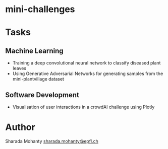 # mini-challenges

# Tasks

## Machine Learning
* Training a deep convolutional neural network to classify diseased plant leaves
* Using Generative Adversarial Networks for generating samples from the mini-plantvillage dataset

## Software Development
* Visualisation of user interactions in a crowdAI challenge using Plotly


# Author
Sharada Mohanty <sharada.mohanty@epfl.ch>
